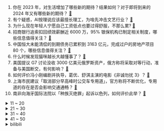 1. 你在 2023 年，对生活增加了哪些新的期待？结果如何？对于即将到来的 2024 年又有哪些新的期待？ [:link:](https://www.zhihu.com/question/633815006)
2. 有个疑惑，AI按理说应该最擅长理工，为啥先冲击文艺行业？ [:link:](https://www.zhihu.com/question/636389785)
3. 为什么现在年轻人宁愿自己工资低点也要过得舒服，不那么累? [:link:](https://www.zhihu.com/question/636907409)
4. 招商银行追索扣回绩效薪酬近 6000 万，95% 银保机构已制定相关制度，哪些信息值得关注？ [:link:](https://www.zhihu.com/question/637416929)
5. 中国恒大未能清偿的到期债务已累积到 3163 亿元，完成过户的房地产项目 80 个，哪些信息值得关注？ [:link:](https://www.zhihu.com/question/637416931)
6. 什么时候发现猫咪越长大越懂事了？ [:link:](https://www.zhihu.com/question/634661139)
7. 美国提议 G7 讨论没收 3000 亿美元俄罗斯资产，俄方称将采取对等行动，准备与美国断交，有何影响？ [:link:](https://www.zhihu.com/question/637389245)
8. 如何评价冯小刚编剧并执导，葛优、舒淇主演的电影《非诚勿扰 3》？ [:link:](https://www.zhihu.com/question/607954013)
9. 上海市民建议「取消部分早高峰时公交车专用道」，官方称将不断优化，专用道的存在是否会影响交通通畅？ [:link:](https://www.zhihu.com/question/637274254)
10. 南非向海牙国际法院以「种族灭绝罪」起诉以色列，如何评价此举？ [:link:](https://www.zhihu.com/question/637390965)
<details>
<summary>11 ~ 20</summary>

11. 可以分享一首你单曲循环超过十次的歌吗？ [:link:](https://www.zhihu.com/question/634752182)
12. 2024年如何重新评价《原神》这款游戏？ [:link:](https://www.zhihu.com/question/636881736)
13. 电视剧《繁花》中宝总与玲子、汪小姐、李李分别是什么关系，他们之间的情感是怎样的? [:link:](https://www.zhihu.com/question/637140485)
14. 2023年底了，有哪些文案适合发朋友圈的？ [:link:](https://www.zhihu.com/question/635091008)
15. 周大福年销售额超爱马仕！中国人为何更偏爱珠宝类奢侈品？黄金为什么能成为「头号玩家」？ [:link:](https://www.zhihu.com/question/637277889)
16. 电视剧《繁花》描绘的八九十年代的上海景象真实吗？当时上海社会的实际情况是怎么样的？ [:link:](https://www.zhihu.com/question/637056678)
17. 电视剧《繁花》第 9-10 集拍得如何？有哪些值得关注的剧情点？ [:link:](https://www.zhihu.com/question/637411326)
18. 如何评价屈楚萧、张佳宁主演的电影《一闪一闪亮星星》？ [:link:](https://www.zhihu.com/question/636157557)
19. 这是一个电子许愿池，2024 年你的愿望是什么？ [:link:](https://www.zhihu.com/question/637417175)
20. 加热水面，可以让水底沸腾吗？ [:link:](https://www.zhihu.com/question/426664678)
</details>
<details>
<summary>21 ~ 30</summary>

21. 洛阳白马寺始建于哪个朝代？依据是什么？ [:link:](https://www.zhihu.com/question/51245100)
22. 2023 年无数个加班的夜晚，是哪种食物安抚了你的心灵，让你瞬间又能满血复活？ [:link:](https://www.zhihu.com/question/632156382)
23. 两届辽宁省高考状元刘丁宁表示，退学港大选择北大，是想让青春沉浸在文史哲艺术里，如何评价她的选择？ [:link:](https://www.zhihu.com/question/637392669)
24. 大模型的终局是「通用」还是「专用」？ [:link:](https://www.zhihu.com/question/636099862)
25. 为什么我看《大染坊》觉得陈寿亭并不高尚？ [:link:](https://www.zhihu.com/question/565999899)
26. 租房党想给在新年提升居住幸福感，有哪些高性价比的家居好物值得入手？ [:link:](https://www.zhihu.com/question/634374741)
27. 今年你吃过哪些好吃的「梦中情果」？可以留下照片吗？ [:link:](https://www.zhihu.com/question/634495984)
28. 国产都市剧中应该如何体现「生活」？如果完全贴近生活会枯燥吗？ [:link:](https://www.zhihu.com/question/636483458)
29. 文笔挑战，海上种不了花，_____________你会怎么接下一句? [:link:](https://www.zhihu.com/question/632609487)
30. 如何看待张小北在《洞见对谈》里称「科幻从不负责预言未来，它让我们相信一种未来」？ [:link:](https://www.zhihu.com/question/636101295)
</details>
<details>
<summary>31 ~ 40</summary>

31. 电视剧《繁花》中，爷叔为什么会选中宝总？ [:link:](https://www.zhihu.com/question/637095810)
32. 2023年，你最喜欢的AI绘画工具是哪个？2024年，你对AI绘画有什么期待？ [:link:](https://www.zhihu.com/question/636440314)
33. 美国、加拿大的高铁为什么就是建不起来? [:link:](https://www.zhihu.com/question/636530207)
34. 海外拉练：国足 0:2 阿曼，本场比赛封闭进行，韦世豪，武磊出战，如何评价本场比赛？ [:link:](https://www.zhihu.com/question/637368005)
35. 如何看待 C 罗提前加冕 2023 年度射手王？ [:link:](https://www.zhihu.com/question/637085975)
36. 如果选一个游戏角色陪你跨年，你希望是谁？ [:link:](https://www.zhihu.com/question/635607711)
37. 古代没有冰箱，一瓶猪油可以存多久不变质? [:link:](https://www.zhihu.com/question/636408596)
38. 网剧《三大队》第 17-18 集拍得如何？有哪些值得关注的剧情点？ [:link:](https://www.zhihu.com/question/637411143)
39. 23-24 赛季英超诺丁汉森林 2:1 曼联，如何评价这场比赛？ [:link:](https://www.zhihu.com/question/637431310)
40. 2024年，国产大模型的竞争格局预计如何？ [:link:](https://www.zhihu.com/question/636100562)
</details>
<details>
<summary>41 ~ 50</summary>

41. 2024 年起 USB-C 将成为欧盟电子设备通用标准，适用于所有手机、相机、耳机、键鼠等，有何影响？ [:link:](https://www.zhihu.com/question/637409535)
42. 2023 年即将结束，是谁在最后一个工作日还在上班？ [:link:](https://www.zhihu.com/question/637248325)
43. 23-24 赛季 NBA灰熊 106:117 快船，如何评价这场比赛？ [:link:](https://www.zhihu.com/question/637394910)
44. 如果选一款游戏陪你度过跨年夜，你会选哪个游戏？ [:link:](https://www.zhihu.com/question/635608072)
45. 下班后，想养成读书习惯，读纸质书好，还是电子书好呢？ [:link:](https://www.zhihu.com/question/630000089)
46. 元旦将至，有哪些充满新年氛围感的美食推荐？ [:link:](https://www.zhihu.com/question/633755032)
47. 如果让你选一张照片定义为你的 2023 年最佳「饭照」，你会选择哪张？吃的什么食物，有什么故事？ [:link:](https://www.zhihu.com/question/632156200)
48. 2023 年美股收官，纳指全年涨超 43%，英伟达涨240%，Meta涨194%，哪些信息值得关注？ [:link:](https://www.zhihu.com/question/637389231)
49. 关羽自己在酒馆里暴露了自己杀人的事实，那为什么周围的人无动于衷？ [:link:](https://www.zhihu.com/question/634570168)
50. 如何评价《画江湖之天罡》？ [:link:](https://www.zhihu.com/question/637224448)
</details><details>
<summary>bilibili</summary>

</details>